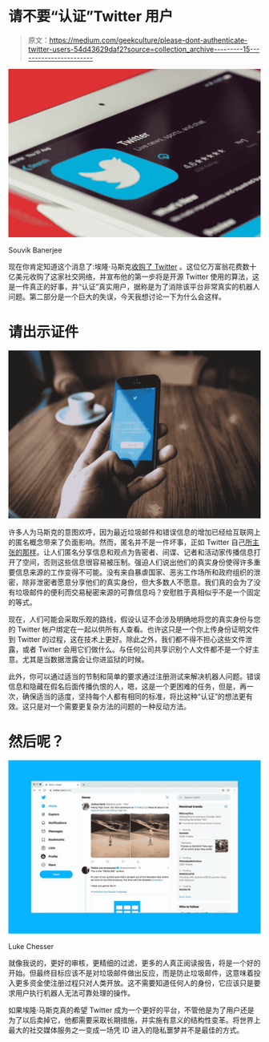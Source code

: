 # 请不要“认证”Twitter 用户

> 原文：<https://medium.com/geekculture/please-dont-authenticate-twitter-users-54d43629daf2?source=collection_archive---------15----------------------->

![](img/909f109fe4e6213f0c40a1103582d318.png)

Souvik Banerjee

现在你肯定知道这个消息了:埃隆·马斯克[收购了 Twitter](https://www.theverge.com/23026874/elon-musk-twitter-buyout-news-updates) 。这位亿万富翁花费数十亿美元收购了这家社交网络，并宣布他的第一步将是开源 Twitter 使用的算法，这是一件真正的好事，并“认证”真实用户，据称是为了消除该平台非常真实的机器人问题。第二部分是一个巨大的失误，今天我想讨论一下为什么会这样。

# 请出示证件

![](img/faaa091b3ff51cae448a2a606f4a6e57.png)

许多人为马斯克的意图欢呼，因为最近垃圾邮件和错误信息的增加已经给互联网上的匿名概念带来了负面影响。然而，匿名并不是一件坏事，正如 Twitter 自己[所主张的那样](https://knightcolumbia.org/content/twitter-reddit-file-in-support-of-lawsuit-challenging-us-governments-social-media-registration-requirement-for-visa-applicants)。让人们匿名分享信息和观点为告密者、间谍、记者和活动家传播信息打开了空间，否则这些信息很容易被压制。强迫人们说出他们的真实身份使得许多重要信息来源的工作变得不可能。没有来自暴虐国家、恶劣工作场所和政府组织的泄密，除非泄密者愿意分享他们的真实身份，但大多数人不愿意。我们真的会为了没有垃圾邮件的便利而交易秘密来源的可靠信息吗？安慰胜于真相似乎不是一个固定的等式。

现在，人们可能会采取乐观的路线，假设认证不会涉及明确地将您的真实身份与您的 Twitter 帐户绑定在一起以供所有人查看。也许这只是一个你上传身份证明文件到 Twitter 的过程，这在技术上更好。除此之外，我们都不得不担心这些文件泄露，或者 Twitter 会用它们做什么。与任何公司共享识别个人文件都不是一个好主意。尤其是当数据泄露会让你进监狱的时候。

此外，你可以通过适当的节制和简单的要求通过注册测试来解决机器人问题。错误信息和隐藏在假名后面传播仇恨的人，嗯，这是一个更困难的任务，但是，再一次，确保适当的适度，坚持每个人都有相同的标准，将比这种“认证”的想法更有效。这只是对一个需要更复杂方法的问题的一种反动方法。

# 然后呢？

![](img/c358822831a9f7f5a9d35542cc9fd9fe.png)

Luke Chesser

就像我说的，更好的审核，更精细的过滤，更多的人真正阅读报告，将是一个好的开始。但最终目标应该不是对垃圾邮件做出反应，而是防止垃圾邮件，这意味着投入更多资金使注册过程只对人类开放。这不需要知道任何人的身份，它应该只是要求用户执行机器人无法可靠处理的操作。

如果埃隆·马斯克真的希望 Twitter 成为一个更好的平台，不管他是为了用户还是为了以后卖掉它，他都需要采取长期措施，并实施有意义的结构性变革。将世界上最大的社交媒体服务之一变成一场凭 ID 进入的隐私噩梦并不是最佳的方式。